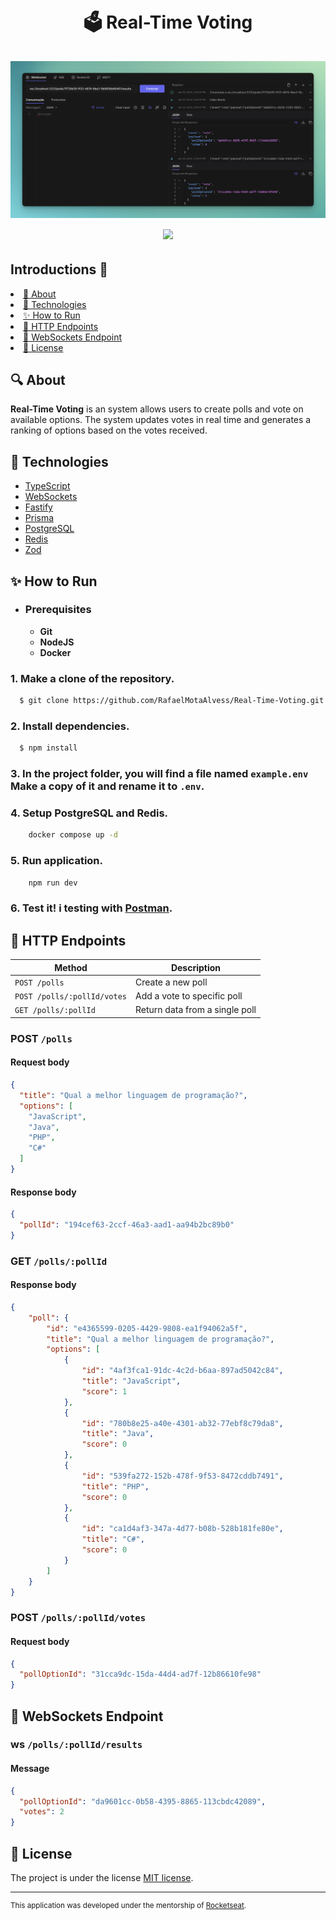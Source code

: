 <h1 align="center">
  <br>🗳️ Real-Time Voting<br/>
  <br/>
  <img src="./.github/docs/wallpaper.png">
  <a href="https://wakatime.com/badge/user/0cca606b-99f7-4d43-8228-7f249bc17f26/project/018d8409-c4f4-4610-8d5b-5592c5680675"> <img src="https://wakatime.com/badge/user/0cca606b-99f7-4d43-8228-7f249bc17f26/project/018d8409-c4f4-4610-8d5b-5592c5680675.svg"></a>
</h1>

## Introductions 📖

<li><a href="#mag-about">🔎 About</a></li>
<li><a href="#wrench-technologies">🔧 Technologies</a></li>
<li><a href="#sparkles-how-to-run">✨ How to Run</a></li>
<li><a href="#triangular_flag_on_post-http-endpoints">🚩 HTTP Endpoints</a></li>
<li><a href="#triangular_flag_on_post-websockets-endpoint">🚩 WebSockets Endpoint</a></li>
<li><a href="#page_with_curl-license">📃 License</a></li>

## :mag: About

**Real-Time Voting** is an system allows users to create polls and vote on available options. The system updates votes in real time and generates a ranking of options based on the votes received.


## :wrench: Technologies

- <a target="_blank" href="https://www.typescriptlang.org">TypeScript</a>
- <a target="_blank" href="https://developer.mozilla.org/pt-BR/docs/Web/API/WebSockets_API">WebSockets</a>
- <a target="_blank" href="https://fastify.dev">Fastify</a>
- <a target="_blank" href="https://www.prisma.io">Prisma</a>
- <a target="_blank" href="https://www.postgresql.org">PostgreSQL</a>
- <a target="_blank" href="https://redis.io">Redis</a>
- <a target="_blank" href="https://zod.dev">Zod</a>

## :sparkles: How to Run

- ### **Prerequisites**
  - **Git**
  - **NodeJS** 
  - **Docker** 


### 1. Make a clone of the repository.

```bash
  $ git clone https://github.com/RafaelMotaAlvess/Real-Time-Voting.git
```

### 2. Install dependencies.

```bash
  $ npm install
```

### 3. In the project folder, you will find a file named `example.env` Make a copy of it and rename it to `.env`.


### 4. Setup PostgreSQL and Redis.

```bash
    docker compose up -d
```

### 5. Run application.

```bash
    npm run dev
```

### 6. Test it! i testing with [Postman](https://www.postman.com/). 


## :triangular_flag_on_post: HTTP Endpoints

| Method                      | Description                |
| --------------------------- | -------------------------- |
| `POST /polls`               | Create a new poll          |
| `POST /polls/:pollId/votes` | Add a vote to specific poll |
| `GET /polls/:pollId`        | Return data from a single poll      |

### POST `/polls`
#### Request body

```json
{
  "title": "Qual a melhor linguagem de programação?",
  "options": [
    "JavaScript",
    "Java",
    "PHP",
    "C#"
  ]
}
```

#### Response body

```json
{
  "pollId": "194cef63-2ccf-46a3-aad1-aa94b2bc89b0"
}
```

### GET `/polls/:pollId`
#### Response body

```json
{
	"poll": {
		"id": "e4365599-0205-4429-9808-ea1f94062a5f",
		"title": "Qual a melhor linguagem de programação?",
		"options": [
			{
				"id": "4af3fca1-91dc-4c2d-b6aa-897ad5042c84",
				"title": "JavaScript",
				"score": 1
			},
			{
				"id": "780b8e25-a40e-4301-ab32-77ebf8c79da8",
				"title": "Java",
				"score": 0
			},
			{
				"id": "539fa272-152b-478f-9f53-8472cddb7491",
				"title": "PHP",
				"score": 0
			},
			{
				"id": "ca1d4af3-347a-4d77-b08b-528b181fe80e",
				"title": "C#",
				"score": 0
			}
		]
	}
}
```

### POST `/polls/:pollId/votes`
#### Request body

```json
{
  "pollOptionId": "31cca9dc-15da-44d4-ad7f-12b86610fe98"
}
```

## :triangular_flag_on_post: WebSockets Endpoint

### ws `/polls/:pollId/results`

#### Message

```json
{
  "pollOptionId": "da9601cc-0b58-4395-8865-113cbdc42089",
  "votes": 2
}
```

## :page_with_curl: License

The project is under the license [MIT license](./LICENSE).

---

<sup>This application was developed under the mentorship of [Rocketseat](https://www.rocketseat.com.br).</sup>
